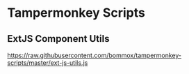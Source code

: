 # Tampermonkey Scripts

## ExtJS Component Utils

 https://raw.githubusercontent.com/bommox/tampermonkey-scripts/master/ext-js-utils.js

